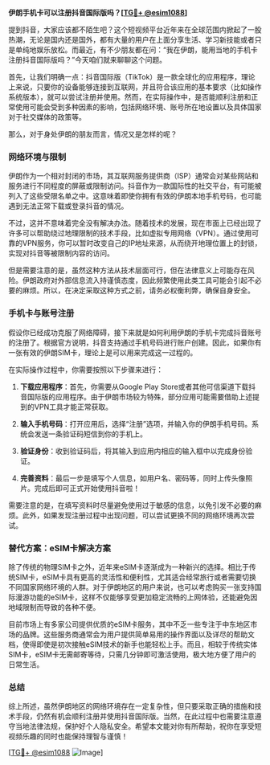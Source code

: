 **伊朗手机卡可以注册抖音国际版吗？[[TG💪+ @esim1088](https://t.me/s/esim1088)]**

提到抖音，大家应该都不陌生吧？这个短视频平台近年来在全球范围内掀起了一股热潮，无论是国内还是国外，都有大量的用户在上面分享生活、学习新技能或者只是单纯地娱乐放松。而最近，有不少朋友都在问：“我在伊朗，能用当地的手机卡注册抖音国际版吗？”今天咱们就来聊聊这个问题。

首先，让我们明确一点：抖音国际版（TikTok）是一款全球化的应用程序，理论上来说，只要你的设备能够连接到互联网，并且符合该应用的基本要求（比如操作系统版本），就可以尝试注册并使用。然而，在实际操作中，是否能顺利注册和正常使用可能会受到多种因素的影响，包括网络环境、账号所在地设置以及具体国家对于社交媒体的政策等。

那么，对于身处伊朗的朋友而言，情况又是怎样的呢？

### 网络环境与限制

伊朗作为一个相对封闭的市场，其互联网服务提供商（ISP）通常会对某些网站和服务进行不同程度的屏蔽或限制访问。抖音作为一款国际性的社交平台，有可能被列入了这些受限名单之中。这意味着即使你拥有有效的伊朗本地手机号码，也可能遇到无法正常下载或登录抖音的情况。

不过，这并不意味着完全没有解决办法。随着技术的发展，现在市面上已经出现了许多可以帮助绕过地理限制的技术手段，比如虚拟专用网络（VPN）。通过使用可靠的VPN服务，你可以暂时改变自己的IP地址来源，从而绕开地理位置上的封锁，实现对抖音等被限制内容的访问。

但是需要注意的是，虽然这种方法从技术层面可行，但在法律意义上可能存在风险。伊朗政府对外部信息流入持谨慎态度，因此频繁使用此类工具可能会引起不必要的麻烦。所以，在决定采取这种方式之前，请务必权衡利弊，确保自身安全。

### 手机卡与账号注册

假设你已经成功克服了网络障碍，接下来就是如何利用伊朗的手机卡完成抖音账号的注册了。根据官方说明，抖音支持通过手机号码进行账户创建。因此，如果你有一张有效的伊朗SIM卡，理论上是可以用来完成这一过程的。

在实际操作过程中，你需要按照以下步骤来进行：

1. **下载应用程序**：首先，你需要从Google Play Store或者其他可信渠道下载抖音国际版的应用程序。由于伊朗市场较为特殊，部分应用可能需要借助上述提到的VPN工具才能正常获取。
   
2. **输入手机号码**：打开应用后，选择“注册”选项，并输入你的伊朗手机号码。系统会发送一条验证码短信到你的手机上。

3. **验证身份**：收到验证码后，将其输入到应用内相应的输入框中以完成身份验证。

4. **完善资料**：最后一步是填写个人信息，如用户名、密码等，同时上传头像照片。完成后即可正式开始使用抖音啦！

需要注意的是，在填写资料时尽量避免使用过于敏感的信息，以免引发不必要的麻烦。此外，如果发现注册过程中出现问题，可以尝试更换不同的网络环境再次尝试。

### 替代方案：eSIM卡解决方案

除了传统的物理SIM卡之外，近年来eSIM卡逐渐成为一种新兴的选择。相比于传统SIM卡，eSIM卡具有更高的灵活性和便利性，尤其适合经常旅行或者需要切换不同国家网络环境的人群。对于伊朗地区的用户来说，也可以考虑购买一张支持国际漫游功能的eSIM卡，这样不仅能够享受更加稳定流畅的上网体验，还能避免因地域限制而导致的各种不便。

目前市场上有多家公司提供优质的eSIM卡服务，其中不乏一些专注于中东地区市场的品牌。这些服务商通常会为用户提供简单易用的操作界面以及详尽的帮助文档，使得即使是初次接触eSIM技术的新手也能轻松上手。而且，相较于传统实体SIM卡，eSIM卡无需邮寄等待，只需几分钟即可激活使用，极大地方便了用户的日常生活。

### 总结

综上所述，虽然伊朗地区的网络环境存在一定复杂性，但只要采取正确的措施和技术手段，仍然有机会顺利注册并使用抖音国际版。当然，在此过程中也需要注意遵守当地法律法规，保护好个人隐私安全。希望本文能对你有所帮助，祝你在享受短视频乐趣的同时也能保持理智与谨慎！

[[TG💪+ @esim1088](https://t.me/s/esim1088) ![Image](https://i.postimg.cc/4NQfJmqS/Snipaste-2025-05-13-00-14-12.png)]